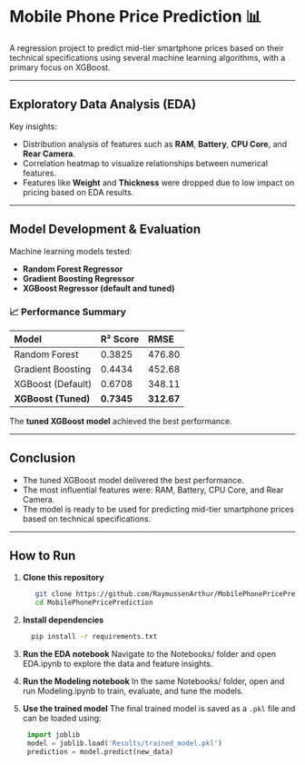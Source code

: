 # Mobile Phone Price Prediction 📊

A regression project to predict mid-tier smartphone prices based on their technical specifications using several machine learning algorithms, with a primary focus on XGBoost.

---

## Exploratory Data Analysis (EDA)

Key insights:
- Distribution analysis of features such as **RAM**, **Battery**, **CPU Core**, and **Rear Camera**.
- Correlation heatmap to visualize relationships between numerical features.
- Features like **Weight** and **Thickness** were dropped due to low impact on pricing based on EDA results.

---

## Model Development & Evaluation

Machine learning models tested:
- **Random Forest Regressor**
- **Gradient Boosting Regressor**
- **XGBoost Regressor (default and tuned)**

### 📈 Performance Summary

| Model               | R² Score | RMSE    |
|:--------------------|:----------|:-----------|
| Random Forest        | 0.3825   | 476.80 |
| Gradient Boosting    | 0.4434   | 452.68 |
| XGBoost (Default)    | 0.6708   | 348.11 |
| **XGBoost (Tuned)**  | **0.7345** | **312.67** |

The **tuned XGBoost model** achieved the best performance.

---

## Conclusion
- The tuned XGBoost model delivered the best performance.
- The most influential features were: RAM, Battery, CPU Core, and Rear Camera.
- The model is ready to be used for predicting mid-tier smartphone prices based on technical specifications.

---

## How to Run
1. **Clone this repository**
   ```bash
      git clone https://github.com/RaymussenArthur/MobilePhonePricePrediction.git
      cd MobilePhonePricePrediction
   ```
2. **Install dependencies**
   ```bash
     pip install -r requirements.txt
   ```
3. **Run the EDA notebook**
Navigate to the Notebooks/ folder and open EDA.ipynb to explore the data and feature insights.

4. **Run the Modeling notebook**
In the same Notebooks/ folder, open and run Modeling.ipynb to train, evaluate, and tune the models.

5. **Use the trained model**
The final trained model is saved as a `.pkl` file and can be loaded using:
   ```python
    import joblib
    model = joblib.load('Results/trained_model.pkl')
    prediction = model.predict(new_data)
   ```
